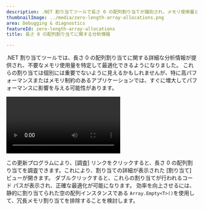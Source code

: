 ```yaml
---
description: .NET 割り当てツールで長さ 0 の配列割り当てが識別され、メモリ使用量とパフォーマンスを最適化できるようになりました。
thumbnailImage: ../media/zero-length-array-allocations.png
area: Debugging & diagnostics
featureId: zero-length-array-allocations
title: 長さ 0 の配列割り当てに関する分析情報

---
```



.NET 割り当てツールでは、長さ 0 の配列割り当てに関する詳細な分析情報が提供され、不要なメモリ使用量を特定して最適化できるようになりました。 これらの割り当ては個別には重要でないように見えるかもしれませんが、特に高パフォーマンスまたはメモリ制約のあるアプリケーションでは、すぐに増大してパフォーマンスに影響を与える可能性があります。

![ネイティブ インストルメンテーション ツール](../media/zero-length-array-allocations.mp4)

この更新プログラムにより、[調査] リンクをクリックすると、長さ 0 の配列割り当てを調査できます。これにより、割り当ての詳細が表示された [割り当て] ビューが開きます。 ダブルクリックすると、これらの割り当てが行われるコード パスが表示され、正確な最適化が可能になります。 効率を向上させるには、静的に割り当てられた空の配列インスタンスである `Array.Empty<T>()`を使用して、冗長メモリ割り当てを排除することを検討します。
